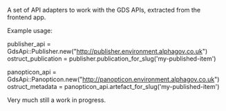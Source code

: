 A set of API adapters to work with the GDS APIs, extracted from the frontend app.

Example usage:

  publisher_api = GdsApi::Publisher.new("http://publisher.environment.alphagov.co.uk")
  ostruct_publication = publisher.publication_for_slug('my-published-item')

  panopticon_api = GdsApi::Panopticon.new("http://panopticon.environment.alphagov.co.uk")
  ostruct_metadata = panopticon_api.artefact_for_slug('my-published-item')

Very much still a work in progress.